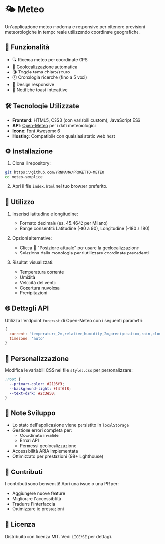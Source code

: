 # 🌤️ Meteo 

Un'applicazione meteo moderna e responsive per ottenere previsioni meteorologiche in tempo reale utilizzando coordinate geografiche.

## 🚀 Funzionalità

- 🔍 Ricerca meteo per coordinate GPS
- 📍 Geolocalizzazione automatica
- 🌗 Toggle tema chiaro/scuro
- 🕑 Cronologia ricerche (fino a 5 voci)
- 📱 Design responsive
- 📌 Notifiche toast interattive

## 🛠️ Tecnologie Utilizzate

- **Frontend**: HTML5, CSS3 (con variabili custom), JavaScript ES6
- **API**: [Open-Meteo](https://open-meteo.com/) per i dati meteorologici
- **Icone**: Font Awesome 6
- **Hosting**: Compatibile con qualsiasi static web host

## ⚙️ Installazione

1. Clona il repository:
```bash
git https://github.com/YRNMAMA/PROGETTO-METEO
cd meteo-semplice
```

2. Apri il file `index.html` nel tuo browser preferito.

## 📖 Utilizzo

1. Inserisci latitudine e longitudine:
   - Formato decimale (es. 45.4642 per Milano)
   - Range consentiti: Latitudine (-90 a 90), Longitudine (-180 a 180)

2. Opzioni alternative:
   - Clicca 🎯 "Posizione attuale" per usare la geolocalizzazione
   - Seleziona dalla cronologia per riutilizzare coordinate precedenti

3. Risultati visualizzati:
   - Temperatura corrente
   - Umidità
   - Velocità del vento
   - Copertura nuvolosa
   - Precipitazioni

## 🌐 Dettagli API

Utilizza l'endpoint `forecast` di Open-Meteo con i seguenti parametri:
```javascript
{
  current: 'temperature_2m,relative_humidity_2m,precipitation,rain,cloud_cover,wind_speed_10m,weather_code',
  timezone: 'auto'
}
```

## 🎨 Personalizzazione

Modifica le variabili CSS nel file `styles.css` per personalizzare:
```css
:root {
  --primary-color: #2196f3;
  --background-light: #f4f6f8;
  --text-dark: #2c3e50;
}
```

## 📝 Note Sviluppo

- Lo stato dell'applicazione viene persistito in `localStorage`
- Gestione errori completa per:
  - Coordinate invalide
  - Errori API
  - Permessi geolocalizzazione
- Accessibilità ARIA implementata
- Ottimizzato per prestazioni (98+ Lighthouse)

## 🤝 Contributi

I contributi sono benvenuti! Apri una issue o una PR per:
- Aggiungere nuove feature
- Migliorare l'accessibilità
- Tradurre l'interfaccia
- Ottimizzare le prestazioni

## 📄 Licenza

Distribuito con licenza MIT. Vedi `LICENSE` per dettagli.